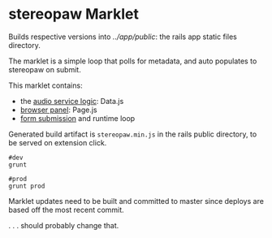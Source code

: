 # stereopaw Marklet

Builds respective versions into _../app/public_: the rails app static
files directory.

The marklet is a simple loop that polls for metadata, and auto
populates to stereopaw on submit.

This marklet contains:
* the [audio service logic](src/Data.js): Data.js
* [browser panel](src/Page.js): Page.js
* [form submission](src/stereopaw.js) and runtime loop

Generated build artifact is ```stereopaw.min.js``` in the rails public
directory, to be served on extension click.


```
#dev
grunt

#prod
grunt prod
```

Marklet updates need to be built and committed to master since
deploys are based off the most recent commit.

. . . should probably change that.
